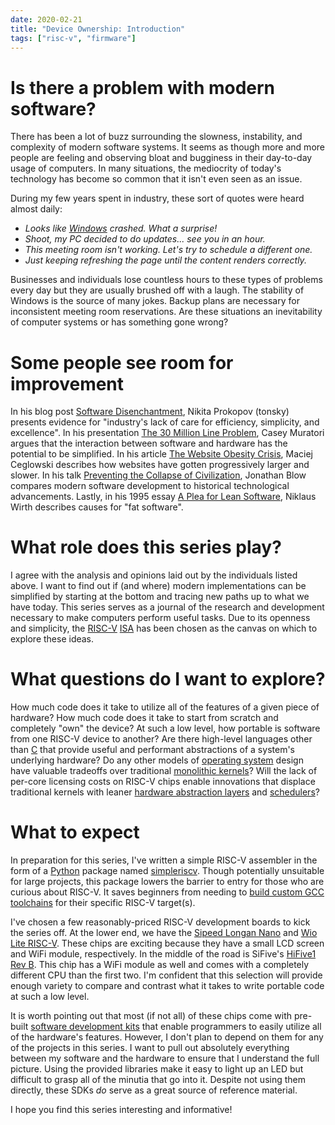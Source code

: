 ```yaml
---
date: 2020-02-21
title: "Device Ownership: Introduction"
tags: ["risc-v", "firmware"]
---
```

# Is there a problem with modern software?
There has been a lot of buzz surrounding the slowness, instability, and complexity of modern software systems.
It seems as though more and more people are feeling and observing bloat and bugginess in their day-to-day usage of computers.
In many situations, the mediocrity of today's technology has become so common that it isn't even seen as an issue.

During my few years spent in industry, these sort of quotes were heard almost daily:

* *Looks like [Windows](https://en.wikipedia.org/wiki/Microsoft_Windows) crashed. What a surprise!*
* *Shoot, my PC decided to do updates... see you in an hour.*
* *This meeting room isn't working. Let's try to schedule a different one.*
* *Just keeping refreshing the page until the content renders correctly.*

Businesses and individuals lose countless hours to these types of problems every day but they are usually brushed off with a laugh.
The stability of Windows is the source of many jokes.
Backup plans are necessary for inconsistent meeting room reservations.
Are these situations an inevitability of computer systems or has something gone wrong?

# Some people see room for improvement
In his blog post [Software Disenchantment](https://tonsky.me/blog/disenchantment/), Nikita Prokopov (tonsky) presents evidence for "industry's lack of care for efficiency, simplicity, and excellence".
In his presentation [The 30 Million Line Problem](https://caseymuratori.com/blog_0031), Casey Muratori argues that the interaction between software and hardware has the potential to be simplified.
In his article [The Website Obesity Crisis](https://idlewords.com/talks/website_obesity.htm), Maciej Ceglowski describes how websites have gotten progressively larger and slower.
In his talk [Preventing the Collapse of Civilization](https://www.youtube.com/watch?v=pW-SOdj4Kkk), Jonathan Blow compares modern software development to historical technological advancements.
Lastly, in his 1995 essay  [A Plea for Lean Software](https://cr.yp.to/bib/1995/wirth.pdf), Niklaus Wirth describes causes for "fat software".

# What role does this series play?
I agree with the analysis and opinions laid out by the individuals listed above.
I want to find out if (and where) modern implementations can be simplified by starting at the bottom and tracing new paths up to what we have today.
This series serves as a journal of the research and development necessary to make computers perform useful tasks.
Due to its openness and simplicity, the [RISC-V](https://en.wikipedia.org/wiki/RISC-V) [ISA](https://en.wikipedia.org/wiki/Instruction_set_architecture) has been chosen as the canvas on which to explore these ideas.

# What questions do I want to explore?
How much code does it take to utilize all of the features of a given piece of hardware?
How much code does it take to start from scratch and completely "own" the device?
At such a low level, how portable is software from one RISC-V device to another?
Are there high-level languages other than [C](https://en.wikipedia.org/wiki/C_(programming_language)) that provide useful and performant abstractions of a system's underlying hardware?
Do any other models of [operating system](https://en.wikipedia.org/wiki/Operating_system) design have valuable tradeoffs over traditional [monolithic kernels](https://en.wikipedia.org/wiki/Monolithic_kernel)?
Will the lack of per-core licensing costs on RISC-V chips enable innovations that displace traditional kernels with leaner [hardware abstraction layers](https://en.wikipedia.org/wiki/HAL_(software)) and [schedulers](https://en.wikipedia.org/wiki/Scheduling_(computing))?

# What to expect
In preparation for this series, I've written a simple RISC-V assembler in the form of a [Python](https://www.python.org/) package named [simpleriscv](https://pypi.org/project/simpleriscv/).
Though potentially unsuitable for large projects, this package lowers the barrier to entry for those who are curious about RISC-V.
It saves beginners from needing to [build custom GCC toolchains](https://github.com/riscv/riscv-gnu-toolchain) for their specific RISC-V target(s).

I've chosen a few reasonably-priced RISC-V development boards to kick the series off.
At the lower end, we have the [Sipeed Longan Nano](https://www.seeedstudio.com/Sipeed-Longan-Nano-RISC-V-GD32VF103CBT6-Development-Board-p-4205.html) and [Wio Lite RISC-V](https://www.seeedstudio.com/Wio-Lite-RISC-V-GD32VF103-p-4293.html).
These chips are exciting because they have a small LCD screen and WiFi module, respectively.
In the middle of the road is SiFive's [HiFive1 Rev B](https://www.sifive.com/boards/hifive1-rev-b).
This chip has a WiFi module as well and comes with a completely different CPU than the first two.
I'm confident that this selection will provide enough variety to compare and contrast what it takes to write portable code at such a low level.

It is worth pointing out that most (if not all) of these chips come with pre-built [software development kits](https://en.wikipedia.org/wiki/Software_development_kit) that enable programmers to easily utilize all of the hardware's features.
However, I don't plan to depend on them for any of the projects in this series.
I want to pull out absolutely everything between my software and the hardware to ensure that I understand the full picture.
Using the provided libraries make it easy to light up an LED but difficult to grasp all of the minutia that go into it.
Despite not using them directly, these SDKs _do_ serve as a great source of reference material.

I hope you find this series interesting and informative!
